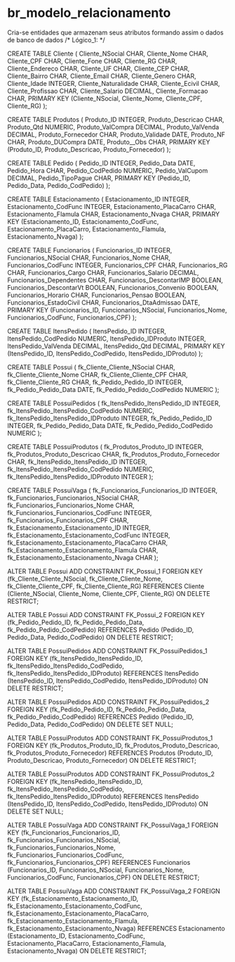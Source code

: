 # br_modelo_relacionamento
Cria-se entidades que armazenam seus atributos formando assim o dados de banco de dados 
/* Lógico_1: */

CREATE TABLE Cliente (
    Cliente_NSocial CHAR,
    Cliente_Nome CHAR,
    Cliente_CPF CHAR,
    Cliente_Fone CHAR,
    Cliente_RG CHAR,
    Cliente_Endereco CHAR,
    Cliente_UF CHAR,
    Cliente_CEP CHAR,
    Cliente_Bairro CHAR,
    Cliente_Email CHAR,
    Cliente_Genero CHAR,
    Cliente_Idade INTEGER,
    Cliente_Naturalidade CHAR,
    Cliente_Ecivil CHAR,
    Cliente_Profissao CHAR,
    Cliente_Salario DECIMAL,
    Cliente_Formacao CHAR,
    PRIMARY KEY (Cliente_NSocial, Cliente_Nome, Cliente_CPF, Cliente_RG)
);

CREATE TABLE Produtos (
    Produto_ID INTEGER,
    Produto_Descricao CHAR,
    Produto_Qtd NUMERIC,
    Produto_ValCompra DECIMAL,
    Produto_ValVenda DECIMAL,
    Produto_Fornecedor CHAR,
    Produto_Validade DATE,
    Produto_NF CHAR,
    Produto_DUCompra DATE,
    Produto__Obs CHAR,
    PRIMARY KEY (Produto_ID, Produto_Descricao, Produto_Fornecedor)
);

CREATE TABLE Pedido (
    Pedido_ID INTEGER,
    Pedido_Data DATE,
    Pedido_Hora CHAR,
    Pedido_CodPedido NUMERIC,
    Pedido_ValCupom DECIMAL,
    Pedido_TipoPague CHAR,
    PRIMARY KEY (Pedido_ID, Pedido_Data, Pedido_CodPedido)
);

CREATE TABLE Estacionamento (
    Estacionamento_ID INTEGER,
    Estacionamento_CodFunc INTEGER,
    Estacionamento_PlacaCarro CHAR,
    Estacionamento_Flamula CHAR,
    Estacionamento_Nvaga CHAR,
    PRIMARY KEY (Estacionamento_ID, Estacionamento_CodFunc, Estacionamento_PlacaCarro, Estacionamento_Flamula, Estacionamento_Nvaga)
);

CREATE TABLE Funcionarios (
    Funcionarios_ID INTEGER,
    Funcionarios_NSocial CHAR,
    Funcionarios_Nome CHAR,
    Funcionarios_CodFunc INTEGER,
    Funcionarios_CPF CHAR,
    Funcionarios_RG CHAR,
    Funcionarios_Cargo CHAR,
    Funcionarios_Salario DECIMAL,
    Funcionarios_Dependentes CHAR,
    Funcionarios_DescontarIMP BOOLEAN,
    Funcionarios_DescontarVt BOOLEAN,
    Funcionarios_Convenio BOOLEAN,
    Funcionarios_Horario CHAR,
    Funcionarios_Pensao BOOLEAN,
    Funcionarios_EstadoCivil CHAR,
    Funcionarios_DtaAdmissao DATE,
    PRIMARY KEY (Funcionarios_ID, Funcionarios_NSocial, Funcionarios_Nome, Funcionarios_CodFunc, Funcionarios_CPF)
);

CREATE TABLE ItensPedido (
    ItensPedido_ID INTEGER,
    ItensPedido_CodPedido NUMERIC,
    ItensPedido_IDProduto INTEGER,
    ItensPedido_ValVenda DECIMAL,
    ItensPedido_Qtd DECIMAL,
    PRIMARY KEY (ItensPedido_ID, ItensPedido_CodPedido, ItensPedido_IDProduto)
);

CREATE TABLE Possui (
    fk_Cliente_Cliente_NSocial CHAR,
    fk_Cliente_Cliente_Nome CHAR,
    fk_Cliente_Cliente_CPF CHAR,
    fk_Cliente_Cliente_RG CHAR,
    fk_Pedido_Pedido_ID INTEGER,
    fk_Pedido_Pedido_Data DATE,
    fk_Pedido_Pedido_CodPedido NUMERIC
);

CREATE TABLE PossuiPedidos (
    fk_ItensPedido_ItensPedido_ID INTEGER,
    fk_ItensPedido_ItensPedido_CodPedido NUMERIC,
    fk_ItensPedido_ItensPedido_IDProduto INTEGER,
    fk_Pedido_Pedido_ID INTEGER,
    fk_Pedido_Pedido_Data DATE,
    fk_Pedido_Pedido_CodPedido NUMERIC
);

CREATE TABLE PossuiProdutos (
    fk_Produtos_Produto_ID INTEGER,
    fk_Produtos_Produto_Descricao CHAR,
    fk_Produtos_Produto_Fornecedor CHAR,
    fk_ItensPedido_ItensPedido_ID INTEGER,
    fk_ItensPedido_ItensPedido_CodPedido NUMERIC,
    fk_ItensPedido_ItensPedido_IDProduto INTEGER
);

CREATE TABLE PossuiVaga (
    fk_Funcionarios_Funcionarios_ID INTEGER,
    fk_Funcionarios_Funcionarios_NSocial CHAR,
    fk_Funcionarios_Funcionarios_Nome CHAR,
    fk_Funcionarios_Funcionarios_CodFunc INTEGER,
    fk_Funcionarios_Funcionarios_CPF CHAR,
    fk_Estacionamento_Estacionamento_ID INTEGER,
    fk_Estacionamento_Estacionamento_CodFunc INTEGER,
    fk_Estacionamento_Estacionamento_PlacaCarro CHAR,
    fk_Estacionamento_Estacionamento_Flamula CHAR,
    fk_Estacionamento_Estacionamento_Nvaga CHAR
);
 
ALTER TABLE Possui ADD CONSTRAINT FK_Possui_1
    FOREIGN KEY (fk_Cliente_Cliente_NSocial, fk_Cliente_Cliente_Nome, fk_Cliente_Cliente_CPF, fk_Cliente_Cliente_RG)
    REFERENCES Cliente (Cliente_NSocial, Cliente_Nome, Cliente_CPF, Cliente_RG)
    ON DELETE RESTRICT;
 
ALTER TABLE Possui ADD CONSTRAINT FK_Possui_2
    FOREIGN KEY (fk_Pedido_Pedido_ID, fk_Pedido_Pedido_Data, fk_Pedido_Pedido_CodPedido)
    REFERENCES Pedido (Pedido_ID, Pedido_Data, Pedido_CodPedido)
    ON DELETE RESTRICT;
 
ALTER TABLE PossuiPedidos ADD CONSTRAINT FK_PossuiPedidos_1
    FOREIGN KEY (fk_ItensPedido_ItensPedido_ID, fk_ItensPedido_ItensPedido_CodPedido, fk_ItensPedido_ItensPedido_IDProduto)
    REFERENCES ItensPedido (ItensPedido_ID, ItensPedido_CodPedido, ItensPedido_IDProduto)
    ON DELETE RESTRICT;
 
ALTER TABLE PossuiPedidos ADD CONSTRAINT FK_PossuiPedidos_2
    FOREIGN KEY (fk_Pedido_Pedido_ID, fk_Pedido_Pedido_Data, fk_Pedido_Pedido_CodPedido)
    REFERENCES Pedido (Pedido_ID, Pedido_Data, Pedido_CodPedido)
    ON DELETE SET NULL;
 
ALTER TABLE PossuiProdutos ADD CONSTRAINT FK_PossuiProdutos_1
    FOREIGN KEY (fk_Produtos_Produto_ID, fk_Produtos_Produto_Descricao, fk_Produtos_Produto_Fornecedor)
    REFERENCES Produtos (Produto_ID, Produto_Descricao, Produto_Fornecedor)
    ON DELETE RESTRICT;
 
ALTER TABLE PossuiProdutos ADD CONSTRAINT FK_PossuiProdutos_2
    FOREIGN KEY (fk_ItensPedido_ItensPedido_ID, fk_ItensPedido_ItensPedido_CodPedido, fk_ItensPedido_ItensPedido_IDProduto)
    REFERENCES ItensPedido (ItensPedido_ID, ItensPedido_CodPedido, ItensPedido_IDProduto)
    ON DELETE SET NULL;
 
ALTER TABLE PossuiVaga ADD CONSTRAINT FK_PossuiVaga_1
    FOREIGN KEY (fk_Funcionarios_Funcionarios_ID, fk_Funcionarios_Funcionarios_NSocial, fk_Funcionarios_Funcionarios_Nome, fk_Funcionarios_Funcionarios_CodFunc, fk_Funcionarios_Funcionarios_CPF)
    REFERENCES Funcionarios (Funcionarios_ID, Funcionarios_NSocial, Funcionarios_Nome, Funcionarios_CodFunc, Funcionarios_CPF)
    ON DELETE RESTRICT;
 
ALTER TABLE PossuiVaga ADD CONSTRAINT FK_PossuiVaga_2
    FOREIGN KEY (fk_Estacionamento_Estacionamento_ID, fk_Estacionamento_Estacionamento_CodFunc, fk_Estacionamento_Estacionamento_PlacaCarro, fk_Estacionamento_Estacionamento_Flamula, fk_Estacionamento_Estacionamento_Nvaga)
    REFERENCES Estacionamento (Estacionamento_ID, Estacionamento_CodFunc, Estacionamento_PlacaCarro, Estacionamento_Flamula, Estacionamento_Nvaga)
    ON DELETE RESTRICT;
